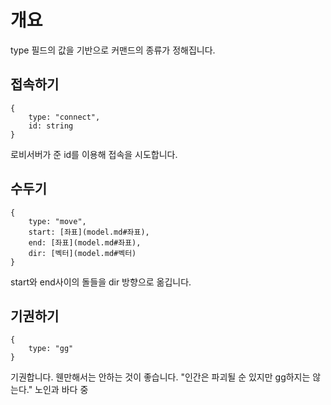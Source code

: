 # 개요

type 필드의 값을 기반으로 커맨드의 종류가 정해집니다.

## 접속하기

```
{
    type: "connect",
    id: string
}
```

로비서버가 준 id를 이용해 접속을 시도합니다.

## 수두기 

```
{
    type: "move",
    start: [좌표](model.md#좌표),
    end: [좌표](model.md#좌표),
    dir: [벡터](model.md#벡터)
}
```

start와 end사이의 돌들을 dir 방향으로 옮깁니다.

## 기권하기 

```
{
    type: "gg"
}
```

기권합니다. 웬만해서는 안하는 것이 좋습니다. "인간은 파괴될 순 있지만 gg하지는 않는다." 노인과 바다 중
